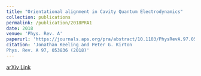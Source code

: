 ```yaml
---
title: "Orientational alignment in Cavity Quantum Electrodynamics"
collection: publications
permalink: /publication/2018PRA1
date: 2018
venue: 'Phys. Rev. A'
paperurl: 'https://journals.aps.org/pra/abstract/10.1103/PhysRevA.97.053836'
citation: 'Jonathan Keeling and Peter G. Kirton
Phys. Rev. A 97, 053836 (2018)'
---
```

[arXiv Link](https://arxiv.org/abs/1803.05877)

